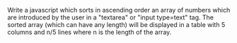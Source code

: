 Write a javascript which sorts in ascending order an array of numbers which are introduced by the user in a "textarea" or "input type=text" tag. The sorted array (which can have any length) will be displayed in a table with 5 columns and n/5 lines where n is the length of the array.
